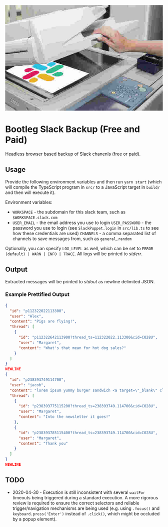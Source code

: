 <div align="center">
  <img src="readme/banner.jpg" alt="Woman using a photocopier to make a copy of a piece of paper with the Slack logo on it" width="600">
  <br>
</div>

# Bootleg Slack Backup (Free and Paid)

Headless browser based backup of Slack chanenls (free or paid).

## Usage

Provide the following environment variables and then run `yarn start` (which will compile the TypeScript program in `src/` to a JavaScript target in `build/` and then will execute it).

Environment variables:

* `WORKSPACE` - the subdomain for this slack team, such as `$WORKSPACE.slack.com`
* `USER_EMAIL` - the email address you use to login
  `USER_PASSWORD` - the password you use to login (see `SlackPuppet.login` in `src/lib.ts` to see how these credentials are used)
  `CHANNELS` - a comma separated list of channels to save messages from, such as `general,random`

Optionally, you can specify `LOG_LEVEL` as well, which can be set to `ERROR (default) | WARN | INFO | TRACE`. All logs will be printed to *stderr*.

## Output

Extracted messages will be printed to *stdout* as newline delimited JSON.

### Example Prettified Output

```json
{
  "id": "p112322022113300",
  "user": "Alex",
  "content": "Pigs are flying!",
  "thread": [
    {
      "id": "p112322642113900?thread_ts=112322022.113300&cid=C028U",
      "user": "Margaret",
      "content": "What's that mean for hot dog sales?"
    }
  ]
}
NEWLINE
{
  "id": "p238393749114700",
  "user": "jacob",
  "content": "lorem ipsum yummy burger sandwich <a target=\"_blank\" class=\"c-link\" delay=\"150\" aria-describedby=\"slack-kit-tooltip\" href=\"https://slack-redir.net/link?url=https%3A%2F%2Fwww.statnews.com\" rel=\"noopener noreferrer\">https://www.statnews.com</a>",
  "thread": [
    {
      "id": "p238393775115200?thread_ts=238393749.114700&cid=C028U",
      "user": "Margaret",
      "content": "Into the newsletter it goes!"
    },
    {
      "id": "p238393785115400?thread_ts=238393749.114700&cid=C028U",
      "user": "Margaret",
      "content": "Thank you"
    }
  ]
}
NEWLINE
```

## TODO

* 2020-04-30 - Execution is still inconsistent with several `waitFor` timeouts being triggered during a standard execution. A more rigorous review is required to ensure the correct selectors and reliable trigger/navigation mechanisms are being used (e.g. using `.focus()` and `keyboard.press('Enter')` instead of `.click()`, which might be occluded by a popup element).
